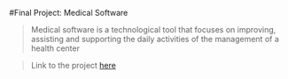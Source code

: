 #Final Project: Medical Software
>Medical software is a technological tool that focuses on improving, assisting and supporting the daily activities of the management of a health center 

>Link to the project [here](https://github.com/rulgamer03/C/tree/main/homework/finalproject)
